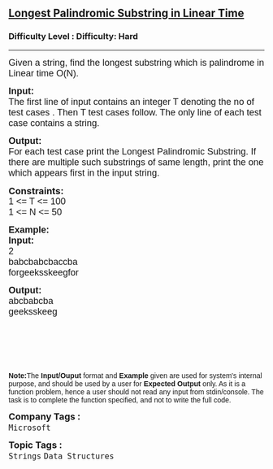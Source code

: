 <h2><a href="https://www.geeksforgeeks.org/problems/longest-palindromic-substring-in-linear-time/1">Longest Palindromic Substring in Linear Time</a></h2><h3>Difficulty Level : Difficulty: Hard</h3><hr><div class="problems_problem_content__Xm_eO"><p><span style="font-size:18px"><span style="font-family:arial,helvetica,sans-serif">Given a string, find the longest substring which is palindrome in Linear time O(N).</span></span></p>

<p><span style="font-size:18px"><span style="font-family:arial,helvetica,sans-serif"><strong>Input:</strong></span><br>
<span style="font-family:arial,helvetica,sans-serif">The first line of input contains an integer T denoting the no of test cases . Then T test cases follow. The only&nbsp;line of each test case contains a string.</span></span></p>

<p><span style="font-size:18px"><span style="font-family:arial,helvetica,sans-serif"><strong>Output:</strong></span><br>
<span style="font-family:arial,helvetica,sans-serif">For each test case print the&nbsp;Longest Palindromic Substring. If there are multiple such&nbsp;substrings of same length, print the one which appears first in the input string.</span></span></p>

<p><span style="font-size:18px"><strong>Constraints:</strong><br>
<span style="font-family:arial,helvetica,sans-serif">1 &lt;= T &lt;= 100</span><br>
<span style="font-family:arial,helvetica,sans-serif">1 &lt;= N &lt;= 50</span></span></p>

<p><span style="font-size:18px"><span style="font-family:arial,helvetica,sans-serif"><strong>Example:</strong></span></span><br>
<span style="font-size:18px"><span style="font-family:arial,helvetica,sans-serif"><strong>Input:</strong></span></span><br>
<span style="font-size:18px"><span style="font-family:arial,helvetica,sans-serif">2</span><br>
<span style="font-family:arial,helvetica,sans-serif">babcbabcbaccba</span><br>
<span style="font-family:arial,helvetica,sans-serif">forgeeksskeegfor</span></span></p>

<p><span style="font-size:18px"><span style="font-family:arial,helvetica,sans-serif"><strong>Output:</strong></span><br>
<span style="font-family:arial,helvetica,sans-serif">abcbabcba</span><br>
<span style="font-family:arial,helvetica,sans-serif">geeksskeeg</span></span></p>

<p>&nbsp;</p>

<p>&nbsp;</p>

<p>&nbsp;</p>

<p><span style="font-size:14px"><span style="font-family:arial,helvetica,sans-serif"><strong>Note:</strong>The <strong>Input/Ouput</strong> format and <strong>Example</strong> given are used for system's internal purpose, and should be used by a user for <strong>Expected Output</strong> only. As it is a function problem, hence a user should not read any input from stdin/console. The task is to complete the function specified, and not to write the full code.</span></span></p>
</div><p><span style=font-size:18px><strong>Company Tags : </strong><br><code>Microsoft</code>&nbsp;<br><p><span style=font-size:18px><strong>Topic Tags : </strong><br><code>Strings</code>&nbsp;<code>Data Structures</code>&nbsp;